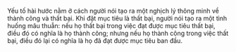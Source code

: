 Yếu tố hài hước nằm ở cách người nói tạo ra một nghịch lý thông minh về thành công và thất bại. Khi đặt mục tiêu là thất bại, người nói tạo ra một tình huống mâu thuẫn: nếu họ thất bại trong việc đạt được mục tiêu thất bại, điều đó có nghĩa là họ thành công; nhưng nếu họ thành công trong việc thất bại, điều đó lại có nghĩa là họ đã đạt được mục tiêu ban đầu.
